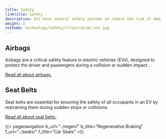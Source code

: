 ```yaml
---
title: Safety
linktitle: Safety
description: EVs have several safety systems to reduce the risk of damage in the event of an accident.
weight: 2
xsthumb: technology/safety/illustration_xst.jpg
---
```

<!-- markdownlint-disable MD033 -->

## Airbags

Airbags are a critical safety feature in electric vehicles (EVs), designed to protect the driver and passengers during a collision or sudden impact.

[Read all about airbags.](airbags/)

## Seat Belts

Seat belts are essential for ensuring the safety of all occupants in an EV by restraining them during sudden stops or collisions.

[Read all about seat belts.](seatbelts/)

{{< pagenavigation b_url="../regen/" b_title="Regenerative Braking" f_url="../seats/" f_title="Car Seats" >}}